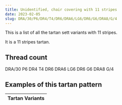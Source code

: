 ```yaml
---
title: Unidentified, chair covering with 11 stripes
date: 2023-02-05
slug: DRA/30/P6/DR4/T4/DR6/DRA6/LG6/DR6/G6/DRA8/G/4
---
```

This is a list of all the tartan sett variants with 11 stripes.

It is a 11 stripes tartan.


## Thread count
DRA/30 P6 DR4 T4 DR6 DRA6 LG6 DR6 G6 DRA8 G/4

## Examples of this tartan pattern

| Tartan Variants |
|---------------|
